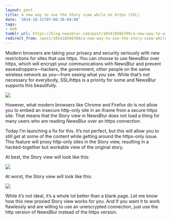 ```yaml
---
layout: post
title: A new way to use the Story view while on https (SSL)
date: '2014-10-31T07:00:36-04:00'
tags:
- web
tumblr_url: https://blog.newsblur.com/post/101418566769/a-new-way-to-use-the-story-view-while-on-https
redirect_from: /post/101418566769/a-new-way-to-use-the-story-view-while-on-https/
---
```

Modern browsers are taking your privacy and security seriously with new restrictions for sites that use https. You can choose to use NewsBlur over https, which will encrypt your communications with NewsBlur and prevent eavesdroppers—hackers, the government, other people on the same wireless network as you—from seeing what you see. While that’s not necessary for everybody, SSL/https is a priority for some and NewsBlur supports this beautifully.

[![](https://s3.amazonaws.com/static.newsblur.com/blog/SSL%20labs.png)](https://www.ssllabs.com/ssltest/analyze.html?d=newsblur.com)

However, what modern browsers like Chrome and Firefox do is not allow you to embed an insecure http-only site in an iframe from a secure https site. That means that the Story view in NewsBlur does not load a thing for many users who are reading NewsBlur over an https connection.

Today I’m launching a fix for this. It’s not perfect, but this will allow you to still get at some of the content while getting around the https-only issue. This feature will proxy http-only sites in the Story view, resulting in a hacked-together but workable view of the original story.

At best, the Story view will look like this:

![](https://s3.amazonaws.com/static.newsblur.com/blog/Story%20Proxy%20view.png)

At worst, the Story view will look like this:

![](https://s3.amazonaws.com/static.newsblur.com/blog/Story%20Proxy%20view%20truncated.png)

While it’s not ideal, it’s a whole lot better than a blank page. Let me know how this new proxied Story view works for you. And if you want it to work flawlessly and are willing to use an unencrypted connection, just use the http version of NewsBlur instead of the https version.

